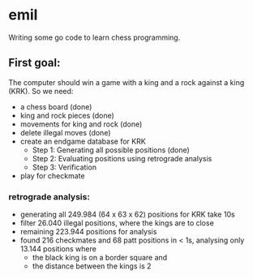 # emil

Writing some go code to learn chess programming.

## First goal:

The computer should win a game with a king and a rock against a king (KRK).
So we need:
- a chess board (done)
- king and rock pieces (done)
- movements for king and rock (done)
- delete illegal moves (done)
- create an endgame database for KRK
	- Step 1: Generating all possible positions (done)
	- Step 2: Evaluating positions using retrograde analysis
	- Step 3: Verification
- play for checkmate


### retrograde analysis:
- generating all 249.984 (64 x 63 x 62) positions for KRK take 10s
- filter 26.040 illegal positions, where the kings are to close
- remaining 223.944 positions for analysis 
- found 216 checkmates and 68 patt positions in < 1s, analysing only 13.144 positions where
	- the black king is on a border square and
	- the distance between the kings is 2
